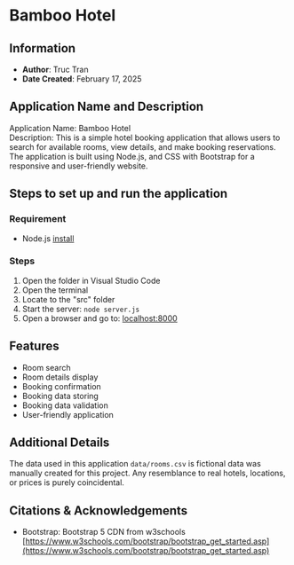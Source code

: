 # Bamboo Hotel
## Information

- **Author**: Truc Tran
- **Date Created**: February 17, 2025

## Application Name and Description
Application Name: Bamboo Hotel\
Description: This is a simple hotel booking application that allows users to search for available rooms, view details, and make booking reservations. The application is built using Node.js, and CSS with Bootstrap for a responsive and user-friendly website.

## Steps to set up and run the application
### Requirement
- Node.js [install](https://nodejs.org/en)
### Steps
1. Open the folder in Visual Studio Code
2. Open the terminal
3. Locate to the "src" folder
4. Start the server: `node server.js`
5. Open a browser and go to: [localhost:8000](http://localhost:8000)

## Features
- Room search
- Room details display
- Booking confirmation
- Booking data storing
- Booking data validation
- User-friendly application

## Additional Details
The data used in this application `data/rooms.csv` is fictional data was manually created for this project. Any resemblance to real hotels, locations, or prices is purely coincidental.

## Citations & Acknowledgements
- Bootstrap: Bootstrap 5 CDN from w3schools [https://www.w3schools.com/bootstrap/bootstrap_get_started.asp](https://www.w3schools.com/bootstrap/bootstrap_get_started.asp) 

